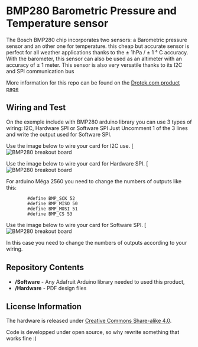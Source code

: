 BMP280 Barometric Pressure and Temperature sensor
==================================================


The Bosch BMP280 chip incorporates two sensors: a Barometric pressure sensor and an other one for temperature.
this cheap but accurate sensor is perfect for all weather applications thanks to the ± 1hPa / ± 1 ° C accuracy.
With the barometer, this sensor can also be used as an altimeter with an accuracy of ± 1 meter.
This sensor is also very versatile thanks to its I2C and SPI communication bus

More information for this repo can be found on the [Drotek.com product page](http://www.drotek.com/shop/en/home/751-bmp280-breakout-board.html)

Wiring and Test
-------------------
On the exemple include with BMP280 arduino library you can use 3 types of wiring: I2C, Hardware SPI or Software SPI 
Just Uncomment 1 of the 3 lines and write the output used for Software SPI.

Use the image below to wire your card for I2C use. 
[![BMP280 breakout board](http://www.drotek.com/ftp/photo/drotek%20bmp280%20I2C.jpg)

Use the image below to wire your card for Hardware SPI. 
[![BMP280 breakout board](http://www.drotek.com/ftp/photo/drotek%20bmp280%20SPI%20hard.jpg)

For arduino Méga 2560 you need to change the numbers of outputs like this:

			#define BMP_SCK 52
			#define BMP_MISO 50
			#define BMP_MOSI 51 
			#define BMP_CS 53


Use the image below to wire your card for Software SPI. 
[![BMP280 breakout board](http://www.drotek.com/ftp/photo/drotek%20bmp280%20SPI%20soft.jpg)

In this case you need to change the numbers of outputs according to your wiring. 

Repository Contents
-------------------
* **/Software** - Any Adafruit Arduino library needed to used this product, 
* **/Hardware** - PDF design files

License Information
-------------------
The hardware is released under [Creative Commons Share-alike 4.0](http://creativecommons.org/licenses/by-sa/4.0/).  

Code is developped under open source, so why rewrite something that works fine :) 
